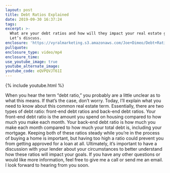 ```yaml
---
layout: post
title: Debt Ratios Explained
date: 2019-09-30 16:37:24
tags:
excerpt: >-
  What are your debt ratios and how will they impact your real estate goals?
  Let’s discuss.
enclosure: 'https://vyralmarketing.s3.amazonaws.com/Joe+Dimeo/Debt+Ratios+Explained.mp4'
pullquote:
enclosure_type: video/mp4
enclosure_time:
use_youtube_image: true
youtube_alternate_image:
youtube_code: eQVPQVJT61I
---
```


{% include youtube.html %}

When you hear the term “debt ratio,” you probably are a little unclear as to what this means. If that’s the case, don’t worry. Today, I’ll explain what you need to know about this common real estate term. Essentially, there are two types of debt ratio: front-end debt ratios and back-end debt ratios. Your front-end debt ratio is the amount you spend on housing compared to how much you make each month. Your back-end debt ratio is how much you make each month compared to how much your total debt is, including your mortgage. Keeping both of these ratios steady while you’re in the process of buying a home is important, but having too high a ratio could prevent you from getting approved for a loan at all. Ultimately, it’s important to have a discussion with your lender about your circumstances to better understand how these ratios will impact your goals. If you have any other questions or would like more information, feel free to give me a call or send me an email. I look forward to hearing from you soon.